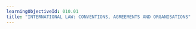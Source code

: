 ```yaml
---
learningObjectiveId: 010.01
title: "INTERNATIONAL LAW: CONVENTIONS, AGREEMENTS AND ORGANISATIONS"
---
```



